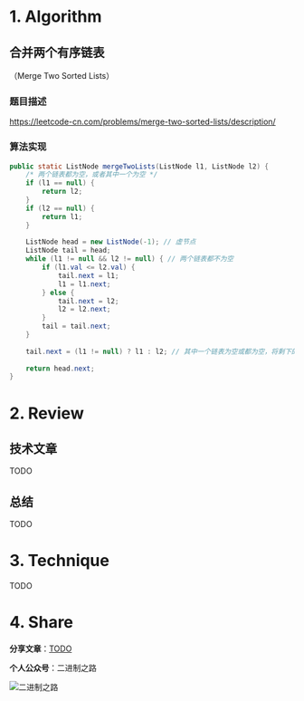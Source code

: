 # 1. Algorithm

## 合并两个有序链表

（Merge Two Sorted Lists）

### 题目描述

https://leetcode-cn.com/problems/merge-two-sorted-lists/description/

### 算法实现

```java
public static ListNode mergeTwoLists(ListNode l1, ListNode l2) {
	/* 两个链表都为空，或者其中一个为空 */
	if (l1 == null) {
		return l2;
	}
	if (l2 == null) {
		return l1;
	}
	
	ListNode head = new ListNode(-1); // 虚节点
	ListNode tail = head;
	while (l1 != null && l2 != null) { // 两个链表都不为空
		if (l1.val <= l2.val) {
			tail.next = l1;
			l1 = l1.next;
		} else {
			tail.next = l2;
			l2 = l2.next;
		}
		tail = tail.next;
	}
	
	tail.next = (l1 != null) ? l1 : l2; // 其中一个链表为空或都为空，将剩下的追加上去
	
	return head.next;
}
```

# 2. Review

## 技术文章

TODO

## 总结

TODO

# 3. Technique

TODO

# 4. Share

**分享文章**：[TODO](https://mp.weixin.qq.com/s/mf1mH-aGWgcC6v2R8ijE8A)

**个人公众号**：二进制之路

![二进制之路](https://note.youdao.com/yws/public/resource/c590ee50585156111cc240ca1943cebf/xmlnote/021950D7D8FC4A8E91B08CDBD68547F2/80591)

